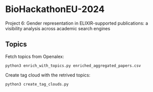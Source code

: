 # BioHackathonEU-2024
Project 6: Gender representation in ELIXIR-supported publications: a visibility analysis across academic search engines



## Topics 

Fetch topics from Openalex:
```
python3 enrich_with_topics.py enriched_aggregated_papers.csv
```

Create tag cloud with the retrived topics:
```
python3 create_tag_clouds.py
```